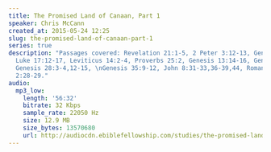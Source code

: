 ```yaml
---
title: The Promised Land of Canaan, Part 1
speaker: Chris McCann
created_at: 2015-05-24 12:25
slug: the-promised-land-of-canaan-part-1
series: true
description: "Passages covered: Revelation 21:1-5, 2 Peter 3:12-13, Genesis 17:5-8,
  Luke 17:12-17, Leviticus 14:2-4, Proverbs 25:2, Genesis 13:14-16, Genesis 15:7-8,12-14,18,
  Genesis 28:3-4,12-15, \nGenesis 35:9-12, John 8:31-33,36-39,44, Romans 9:6-8, Romans
  2:28-29."
audio:
  mp3_low:
    length: '56:32'
    bitrate: 32 Kbps
    sample_rate: 22050 Hz
    size: 12.9 MB
    size_bytes: 13570680
    url: http://audiocdn.ebiblefellowship.com/studies/the-promised-land-of-canaan/2015.05.24_McCann_-_The_Promised_Land_of_Canaan_Part_1.mp3
---
```

